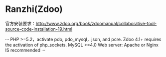 # Ranzhi(Zdoo)

官方安装要求：http://www.zdoo.org/book/zdoomanual/collaborative-tool-source-code-installation-19.html

···
PHP >=5.2，activate pdo, pdo_mysql，json, and pcre. Zdoo 4.1+ requires the activation of php_sockets.
MySQL >=4.0
Web server: Apache or Nginx IS recommended
···
